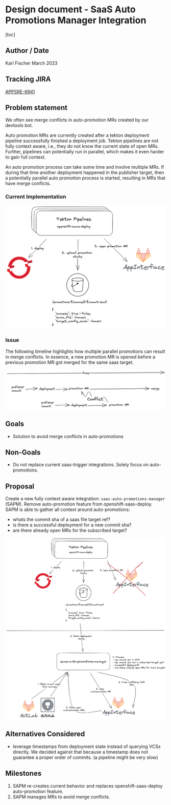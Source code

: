 # Design document - SaaS Auto Promotions Manager Integration

[toc]

## Author / Date

Karl Fischer
March 2023

## Tracking JIRA

[APPSRE-6941](https://issues.redhat.com/browse/APPSRE-6941)

## Problem statement

We often see merge conflicts in auto-promotion MRs created by our devtools bot.

Auto promotion MRs are currently created after a tekton deployment pipeline successfully
finished a deployment job. Tekton pipelines are not fully context aware, i.e., they
do not know the current state of open MRs. Further, pipelines can potentially run in parallel, which makes it even harder to gain full context.

An auto promotion process can take some time and involve multiple MRs.
If during that time another deployment happened in the publisher target, then a potentially
parallel auto promotion process is started, resulting in MRs that have merge conflicts.

### Current Implementation

![](images/saas-auto-promotions-manager/current.png)

### Issue

The following timeline highlights how multiple parallel promotions can result in merge conflicts. In essence, a new promotion MR is opened before a previous promotion MR got merged for the same saas target.

![](images/saas-auto-promotions-manager/issue.png)

## Goals

* Solution to avoid merge conflicts in auto-promotions

## Non-Goals

* Do not replace current saas-trigger integrations. Solely focus on auto-promotions.

## Proposal

Create a new fully context aware integration: `saas-auto-promotions-manager` (SAPM). Remove auto-promotion feature from openshift-saas-deploy. SAPM is able to gather all context around auto-promotions:

- whats the commit sha of a saas file target ref?
- is there a successful deployment for a new commit sha?
- are there already open MRs for the subscribed target?

![](images/saas-auto-promotions-manager/proposal.png)

## Alternatives Considered

- leverage timestamps from deployment state instead of querying VCSs directly. We decided against that because a timestamp does not guarantee a proper order of commits. (a pipeline might be very slow)

## Milestones

1. SAPM re-creates current behavior and replaces openshift-saas-deploy auto-promotion feature.
2. SAPM manages MRs to avoid merge conflicts.
